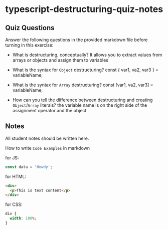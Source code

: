 # typescript-destructuring-quiz-notes

## Quiz Questions

Answer the following questions in the provided markdown file before turning in this exercise:

- What is destructuring, conceptually?
  It allows you to extract values from arrays or objects and assign them to variables

- What is the syntax for `Object` destructuring?
  const { var1, va2, var3 } = variableName;

- What is the syntax for `Array` destructuring?
  const [var1, va2, var3] = variableName;

- How can you tell the difference between destructuring and creating `Object`/`Array` literals?
  the variable name is on the right side of the assignment operator and the object

## Notes

All student notes should be written here.

How to write `Code Examples` in markdown

for JS:

```javascript
const data = 'Howdy';
```

for HTML:

```html
<div>
  <p>This is text content</p>
</div>
```

for CSS:

```css
div {
  width: 100%;
}
```
